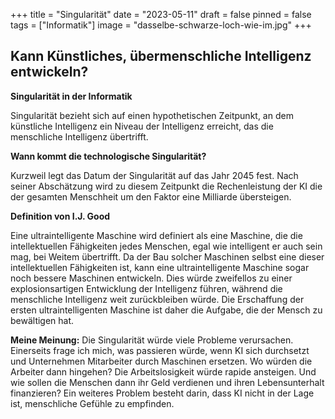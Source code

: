 +++
title = "Singularität"
date = "2023-05-11"
draft = false
pinned = false
tags = ["Informatik"]
image = "dasselbe-schwarze-loch-wie-im.jpg"
+++
## Kann Künstliches, übermenschliche Intelligenz entwickeln?

**Singularität in der Informatik**

Singularität bezieht sich auf einen hypothetischen Zeitpunkt, an dem künstliche Intelligenz ein Niveau der Intelligenz erreicht, das die menschliche Intelligenz übertrifft.

**Wann kommt die technologische Singularität?**

Kurzweil legt das Datum der Singularität auf das Jahr 2045 fest. Nach seiner Abschätzung wird zu diesem Zeitpunkt die Rechenleistung der KI die der gesamten Menschheit um den Faktor eine Milliarde übersteigen.

**Definition von I.J. Good**

Eine ultraintelligente Maschine wird definiert als eine Maschine, die die intellektuellen Fähigkeiten jedes Menschen, egal wie intelligent er auch sein mag, bei Weitem übertrifft. Da der Bau solcher Maschinen selbst eine dieser intellektuellen Fähigkeiten ist, kann eine ultraintelligente Maschine sogar noch bessere Maschinen entwickeln. Dies würde zweifellos zu einer explosionsartigen Entwicklung der Intelligenz führen, während die menschliche Intelligenz weit zurückbleiben würde. Die Erschaffung der ersten ultraintelligenten Maschine ist daher die Aufgabe, die der Mensch zu bewältigen hat.

**Meine Meinung:** Die Singularität würde viele Probleme verursachen. Einerseits frage ich mich, was passieren würde, wenn KI sich durchsetzt und Unternehmen Mitarbeiter durch Maschinen ersetzen. Wo würden die Arbeiter dann hingehen? Die Arbeitslosigkeit würde rapide ansteigen. Und wie sollen die Menschen dann ihr Geld verdienen und ihren Lebensunterhalt finanzieren? Ein weiteres Problem besteht darin, dass KI nicht in der Lage ist, menschliche Gefühle zu empfinden.